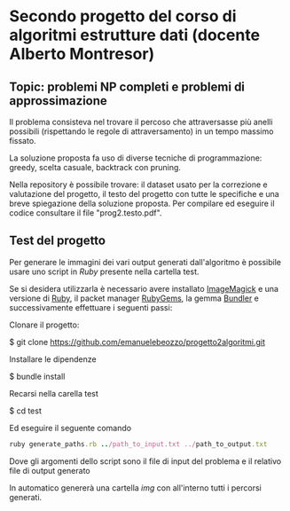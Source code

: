 # Secondo progetto del corso di algoritmi estrutture dati (docente Alberto Montresor)

## Topic: problemi NP completi e problemi di approssimazione

Il problema consisteva nel trovare il percoso che attraversasse più anelli possibili (rispettando le regole di attraversamento) in un tempo massimo fissato. 

La soluzione proposta fa uso di diverse tecniche di programmazione: greedy, scelta casuale, backtrack con pruning. 

Nella repository è possibile trovare: il dataset usato per la correzione e valutazione del progetto, il testo del progetto con tutte le specifiche e una breve spiegazione della soluzione proposta. 
Per compilare ed eseguire il codice consultare il file "prog2.testo.pdf". 

## Test del progetto

Per generare le immagini dei vari output generati dall'algoritmo è possibile usare uno script in *Ruby* presente nella cartella test.

Se si desidera utilizzarla è necessario avere installato [ImageMagick](https://imagemagick.org/script/download.php) e una versione di [Ruby](https://www.ruby-lang.org/en/downloads/), il packet manager [RubyGems](https://rubygems.org/), la gemma [Bundler](https://bundler.io/) e successivamente effettuare i seguenti passi:

Clonare il progetto:

$ git clone https://github.com/emanuelebeozzo/progetto2algoritmi.git

Installare le dipendenze 

$ bundle install

Recarsi nella carella test

$ cd test

Ed eseguire il seguente comando

```ruby
ruby generate_paths.rb ../path_to_input.txt ../path_to_output.txt
```

Dove gli argomenti dello script sono il file di input del problema e il relativo file di output generato

In automatico genererà una cartella *img* con all'interno tutti i percorsi generati.
